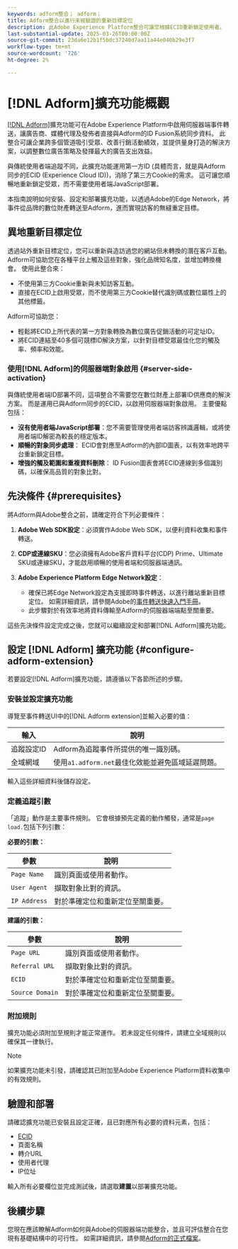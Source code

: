 ```yaml
---
keywords: adform整合； adform；
title: Adform整合以進行未經驗證的重新目標定位
description: 此Adobe Experience Platform整合可讓您根據ECID重新鎖定使用者。
last-substantial-update: 2025-03-26T00:00:00Z
source-git-commit: 23da6e12b1f5bdc37240d7aa11a44e040b29e3f7
workflow-type: tm+mt
source-wordcount: '726'
ht-degree: 2%

---
```


# [!DNL Adform]擴充功能概觀

[[!DNL Adform]](https://www.adformhelp.com/hc/en-us/articles/29635608709137-Use-the-Adform-S2S-Site-Tracking-Extension-With-Adobe-Experience-Cloud)擴充功能可在Adobe Experience Platform中啟用伺服器端事件轉送，讓廣告商、媒體代理及發佈者直接與Adform的ID Fusion系統同步資料。 此整合可讓企業跨多個管道吸引受眾、改善行銷活動績效，並提供量身打造的解決方案，以調整數位廣告策略及發揮最大的廣告支出效益。

與傳統使用者端追蹤不同，此擴充功能運用第一方ID (具體而言，就是與Adform同步的ECID (Experience Cloud ID))，消除了第三方Cookie的需求。 這可讓您順暢地重新鎖定受眾，而不需要使用者端JavaScript部署。

本指南說明如何安裝、設定和部署擴充功能，以透過Adobe的Edge Network，將事件從品牌的數位財產轉送至Adform，進而實現訪客的無縫重定目標。

## 異地重新目標定位

透過站外重新目標定位，您可以重新與造訪過您的網站但未轉換的潛在客戶互動。 Adform可協助您在各種平台上觸及這些對象，強化品牌知名度，並增加轉換機會。 使用此整合來：

* 不使用第三方Cookie重新與未知訪客互動。
* 直接在ECID上啟用受眾，而不使用第三方Cookie替代識別碼或數位屬性上的其他標籤。

Adform可協助您：

* 輕鬆將ECID上所代表的第一方對象轉換為數位廣告促銷活動的可定址ID。
* 將ECID連結至40多個可競標ID解決方案，以針對目標受眾最佳化您的觸及率、頻率和效能。

### 使用[!DNL Adform]的伺服器端對象啟用 {#server-side-activation}

與傳統使用者端ID部署不同，這項整合不需要您在數位財產上部署ID供應商的解決方案。 而是運用已與Adform同步的ECID，以啟用伺服器端對象啟用。 主要優點包括：

* **沒有使用者端JavaScript部署**：您不需要管理使用者端訪客辨識邏輯，或將使用者端ID解密為較長的穩定版本。
* **順暢的對象同步處理**： ECID會對應至Adform的內部ID圖表，以有效率地跨平台重新鎖定目標。
* **增強的觸及範圍和重複資料刪除**： ID Fusion圖表會將ECID連線到多個識別碼，以確保高品質的對象比對。

## 先決條件 {#prerequisites}

將Adform與Adobe整合之前，請確定符合下列必要條件：

1. **Adobe Web SDK設定**：必須實作Adobe Web SDK，以便利資料收集和事件轉送。

2. **CDP或連線SKU**：您必須擁有Adobe客戶資料平台(CDP) Prime、Ultimate SKU或連線SKU，才能啟用順暢的使用者端和伺服器端通訊。

3. **Adobe Experience Platform Edge Network設定**：
   * 確保已將Edge Network設定為支援即時事件轉送，以進行離站重新目標定位。 如需詳細資訊，請參閱Adobe的[事件轉送快速入門手冊](https://experienceleague.adobe.com/zh-hant/docs/experience-platform/tags/event-forwarding/getting-started)。
   * 此步驟對於有效率地將資料傳輸至Adform的伺服器端端點至關重要。

這些先決條件設定完成之後，您就可以繼續設定和部署[!DNL Adform]擴充功能。

## 設定 [!DNL Adform] 擴充功能 {#configure-adform-extension}

若要設定[!DNL Adform]擴充功能，請遵循以下各節所述的步驟。

### 安裝並設定擴充功能

導覽至事件轉送UI中的[!DNL Adform extension]並輸入必要的值：

| 輸入 | 說明 |
| --- | --- |
| 追蹤設定ID | Adform為追蹤事件所提供的唯一識別碼。 |
| 全域網域 | 使用`a1.adform.net`最佳化效能並避免區域延遲問題。 |

輸入這些詳細資料後儲存設定。

<!-- ![Installing and configuring the Adform extension in Adobe Experience Platorm]() -->

### 定義追蹤引數

「追蹤」動作是主要事件規則。 它會根據預先定義的動作觸發，通常是`page load.`包括下列引數：

**必要的引數：**

| 參數 | 說明 |
| --- | --- |
| `Page Name` | 識別頁面或使用者動作。 |
| `User Agent` | 擷取對象比對的資訊。 |
| `IP Address` | 對於準確定位和重新定位至關重要。 |

**建議的引數：**

| 參數 | 說明 |
| --- | --- |
| `Page URL` | 識別頁面或使用者動作。 |
| `Referral URL` | 擷取對象比對的資訊。 |
| `ECID` | 對於準確定位和重新定位至關重要。 |
| `Source Domain` | 對於準確定位和重新定位至關重要。 |

<!-- ![Tracking parameters for Adform]() -->

### 附加規則

擴充功能必須附加至規則才能正常運作。 若未設定任何條件，請建立全域規則以確保其一律執行。

>[!NOTE]
>
>如果擴充功能未引發，請確認其已附加至Adobe Experience Platform資料收集中的有效規則。

<!-- ![Attach a rule to the Adform extension]() -->

## 驗證和部署

請確認擴充功能已安裝且設定正確，且已對應所有必要的資料元素，包括：
* [ECID](/help/identity-service/features/ecid.md)
* 頁面名稱
* 轉介URL
* 使用者代理
* IP位址

輸入所有必要欄位並完成測試後，請選取&#x200B;**建置**&#x200B;以部署擴充功能。

## 後續步驟

您現在應該瞭解Adform如何與Adobe的伺服器端功能整合，並且可評估整合在您現有基礎結構中的可行性。 如需詳細資訊，請參閱[Adform的正式檔案](https://www.adformhelp.com/hc/en-us/articles/29635608709137-Use-the-Adform-S2S-Site-Tracking-Extension-With-Adobe-Experience-Cloud)。